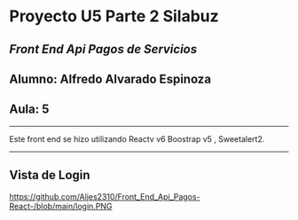 # **Proyecto U5 Parte 2 Silabuz**

## _Front End Api Pagos de Servicios_
## **Alumno**: Alfredo Alvarado Espinoza
## **Aula**: 5

___

Este front end se hizo utilizando Reactv v6 Boostrap v5 , Sweetalert2.
___

## Vista de Login
https://github.com/Aljes2310/Front_End_Api_Pagos-React-/blob/main/login.PNG
